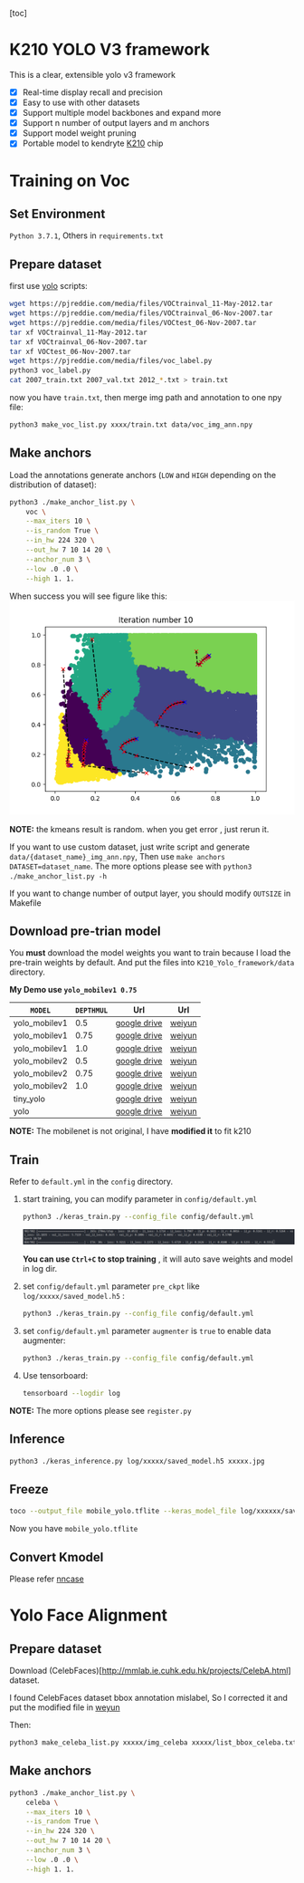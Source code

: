 [toc]

# K210 YOLO V3 framework

This is a clear, extensible yolo v3 framework

-   [x] Real-time display recall and precision
-   [x] Easy to use with other datasets
-   [x] Support multiple model backbones and expand more
-   [x] Support n number of output layers and m anchors
-   [x] Support model weight pruning
-   [x] Portable model to kendryte [K210](https://kendryte.com/) chip
# Training on Voc

## Set Environment

`Python 3.7.1`, Others in `requirements.txt`

## Prepare dataset

first use [yolo](https://pjreddie.com/darknet/yolo/) scripts:

```sh
wget https://pjreddie.com/media/files/VOCtrainval_11-May-2012.tar
wget https://pjreddie.com/media/files/VOCtrainval_06-Nov-2007.tar
wget https://pjreddie.com/media/files/VOCtest_06-Nov-2007.tar
tar xf VOCtrainval_11-May-2012.tar
tar xf VOCtrainval_06-Nov-2007.tar
tar xf VOCtest_06-Nov-2007.tar
wget https://pjreddie.com/media/files/voc_label.py
python3 voc_label.py
cat 2007_train.txt 2007_val.txt 2012_*.txt > train.txt
```

now you have `train.txt`, then merge img path and annotation to one npy file:

```sh
python3 make_voc_list.py xxxx/train.txt data/voc_img_ann.npy
```


## Make anchors

Load the annotations generate anchors (`LOW` and `HIGH` depending on the distribution of dataset):
```sh
python3 ./make_anchor_list.py \
    voc \
    --max_iters 10 \
    --is_random True \
    --in_hw 224 320 \
    --out_hw 7 10 14 20 \
    --anchor_num 3 \
    --low .0 .0 \
    --high 1. 1.
```
When success you will see figure like this:
![](asset/kmeans.png)

**NOTE:** the kmeans result is random. when you get error , just rerun it.

If you want to use custom dataset, just write script and generate `data/{dataset_name}_img_ann.npy`, Then use `make anchors DATASET=dataset_name`. The more options please see with `python3 ./make_anchor_list.py -h`

If you want to change number of output layer, you should modify `OUTSIZE` in Makefile

## Download pre-trian model

You **must** download the model weights you want to train because I load the pre-train weights by default. And put the files into `K210_Yolo_framework/data` directory. 

**My Demo use `yolo_mobilev1 0.75`**


| `MODEL`       | `DEPTHMUL` | Url                                                                                | Url                                        |
| ------------- | ---------- | ---------------------------------------------------------------------------------- | ------------------------------------------ |
| yolo_mobilev1 | 0.5        | [google drive](https://drive.google.com/open?id=1SmuqIU1uCLRgaePve9HgCj-SvXJB7U-I) | [weiyun](https://share.weiyun.com/59nnvtW) |
| yolo_mobilev1 | 0.75       | [google drive](https://drive.google.com/open?id=1BlH6va_plAEUnWBER6vij_Q_Gp8TFFaP) | [weiyun](https://share.weiyun.com/5FgNE0b) |
| yolo_mobilev1 | 1.0        | [google drive](https://drive.google.com/open?id=1vIuylSVshJ47aJV3gmoYyqxQ5Rz9FAkA) | [weiyun](https://share.weiyun.com/516LqR7) |
| yolo_mobilev2 | 0.5        | [google drive](https://drive.google.com/open?id=1qjpexl4dZLMtd0dX3QtoIHxXtidj993N) | [weiyun](https://share.weiyun.com/5BwaRTu) |
| yolo_mobilev2 | 0.75       | [google drive](https://drive.google.com/open?id=1qSM5iQDicscSg0MYfZfiIEFGkc3Xtlt1) | [weiyun](https://share.weiyun.com/5RRMwob) |
| yolo_mobilev2 | 1.0        | [google drive](https://drive.google.com/open?id=1Qms1BMVtT8DcXvBUFBTgTBtVxQc9r4BQ) | [weiyun](https://share.weiyun.com/5dUelqn) |
| tiny_yolo     |            | [google drive](https://drive.google.com/open?id=1M1ZUAFJ93WzDaHOtaa8MX015HdoE85LM) | [weiyun](https://share.weiyun.com/5413QWx) |
| yolo          |            | [google drive](https://drive.google.com/open?id=17eGV6DCaFQhVoxOuTUiwi7-v22DAwbXf) | [weiyun](https://share.weiyun.com/55g6zHl) |

**NOTE:** The mobilenet is not original, I have **modified it** to fit k210

## Train

Refer to `default.yml` in the `config` directory.

1.  start training, you can modify parameter in `config/default.yml` 
    
    ```sh
    python3 ./keras_train.py --config_file config/default.yml
    ```

    ![](asset/training.png)

    **You can use `Ctrl+C` to stop training** , it will auto save weights and model in log dir.


2.  set `config/default.yml` parameter `pre_ckpt` like `log/xxxxx/saved_model.h5` :    

    ```sh
    python3 ./keras_train.py --config_file config/default.yml
    ```
    
3.  set `config/default.yml` parameter `augmenter` is `true`  to enable data augmenter:

    ```sh
    python3 ./keras_train.py --config_file config/default.yml
    ```    
    
4.  Use tensorboard:
    
    ```sh
    tensorboard --logdir log
    ```

**NOTE:** The more options please see `register.py`


## Inference

```sh
python3 ./keras_inference.py log/xxxxx/saved_model.h5 xxxxx.jpg
```

## Freeze

```sh
toco --output_file mobile_yolo.tflite --keras_model_file log/xxxxxx/saved_model.h5
```
Now you have `mobile_yolo.tflite`


## Convert Kmodel

Please refer [nncase](https://github.com/kendryte/nncase)


# Yolo Face Alignment

## Prepare dataset

Download (CelebFaces)[http://mmlab.ie.cuhk.edu.hk/projects/CelebA.html] dataset.

I found CelebFaces dataset bbox annotation mislabel, So I corrected it and put the modified file in [weyun](https://share.weiyun.com/5FFNDXr)

Then:
```sh
python3 make_celeba_list.py xxxxx/img_celeba xxxxx/list_bbox_celeba.txt xxxxx/list_landmarks_celeba.txt data/celeba_img_ann.npy
```

## Make anchors

```sh
python3 ./make_anchor_list.py \
    celeba \
    --max_iters 10 \
    --is_random True \
    --in_hw 224 320 \
    --out_hw 7 10 14 20 \
    --anchor_num 3 \
    --low .0 .0 \
    --high 1. 1.
```